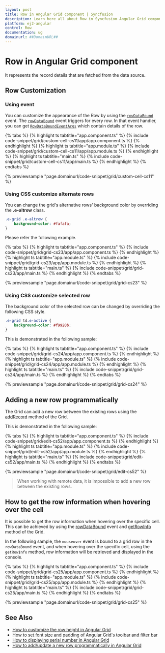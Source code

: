 ```yaml
---
layout: post
title: Row in Angular Grid component | Syncfusion
description: Learn here all about Row in Syncfusion Angular Grid component of Syncfusion Essential JS 2 and more.
platform: ej2-angular
control: Row 
documentation: ug
domainurl: ##DomainURL##
---
```


# Row in Angular Grid component

It represents the record details that are fetched from the data source.

## Row Customization

### Using event

You can customize the appearance of the Row by using the [`rowDataBound`](https://ej2.syncfusion.com/angular/documentation/api/grid/#rowdatabound) event. The [`rowDataBound`](https://ej2.syncfusion.com/angular/documentation/api/grid/#rowdatabound) event triggers for every row. In that event handler, you can get [`RowDataBoundEventArgs`](https://ej2.syncfusion.com/angular/documentation/api/grid/rowDataBoundEventArgs) which contain details of the row.

{% tabs %}
{% highlight ts tabtitle="app.component.ts" %}
{% include code-snippet/grid/custom-cell-cs11/app/app.component.ts %}
{% endhighlight %}
{% highlight ts tabtitle="app.module.ts" %}
{% include code-snippet/grid/custom-cell-cs11/app/app.module.ts %}
{% endhighlight %}
{% highlight ts tabtitle="main.ts" %}
{% include code-snippet/grid/custom-cell-cs11/app/main.ts %}
{% endhighlight %}
{% endtabs %}
  
{% previewsample "page.domainurl/code-snippet/grid/custom-cell-cs11" %}

### Using CSS customize alternate rows

You can change the grid's alternative rows' background color by overriding the **.e-altrow** class.

```css
.e-grid .e-altrow {
    background-color: #fafafa;
}
```

Please refer the following example.

{% tabs %}
{% highlight ts tabtitle="app.component.ts" %}
{% include code-snippet/grid/grid-cs23/app/app.component.ts %}
{% endhighlight %}
{% highlight ts tabtitle="app.module.ts" %}
{% include code-snippet/grid/grid-cs23/app/app.module.ts %}
{% endhighlight %}
{% highlight ts tabtitle="main.ts" %}
{% include code-snippet/grid/grid-cs23/app/main.ts %}
{% endhighlight %}
{% endtabs %}
  
{% previewsample "page.domainurl/code-snippet/grid/grid-cs23" %}

### Using CSS customize selected row

The background color of the selected row can be changed by overriding the following CSS style.

```css
.e-grid td.e-active {
    background-color: #f9920b;
}
```

This is demonstrated in the following sample:

{% tabs %}
{% highlight ts tabtitle="app.component.ts" %}
{% include code-snippet/grid/grid-cs24/app/app.component.ts %}
{% endhighlight %}
{% highlight ts tabtitle="app.module.ts" %}
{% include code-snippet/grid/grid-cs24/app/app.module.ts %}
{% endhighlight %}
{% highlight ts tabtitle="main.ts" %}
{% include code-snippet/grid/grid-cs24/app/main.ts %}
{% endhighlight %}
{% endtabs %}
  
{% previewsample "page.domainurl/code-snippet/grid/grid-cs24" %}

## Adding a new row programmatically

The Grid can add a new row between the existing rows using the [addRecord](https://ej2.syncfusion.com/angular/documentation/api/grid/#addrecord) method of the Grid.

This is demonstrated in the following sample:

{% tabs %}
{% highlight ts tabtitle="app.component.ts" %}
{% include code-snippet/grid/edit-cs52/app/app.component.ts %}
{% endhighlight %}
{% highlight ts tabtitle="app.module.ts" %}
{% include code-snippet/grid/edit-cs52/app/app.module.ts %}
{% endhighlight %}
{% highlight ts tabtitle="main.ts" %}
{% include code-snippet/grid/edit-cs52/app/main.ts %}
{% endhighlight %}
{% endtabs %}
  
{% previewsample "page.domainurl/code-snippet/grid/edit-cs52" %}

> When working with remote data, it is impossible to add a new row between the existing rows.

## How to get the row information when hovering over the cell

It is possible to get the row information when hovering over the specific cell. This can be achieved by using the [rowDataBound](https://ej2.syncfusion.com/angular/documentation/api/grid#rowdatabound) event and [getRowInfo](https://ej2.syncfusion.com/angular/documentation/api/grid#getrowinfo) method of the Grid.

In the following sample, the `mouseover` event is bound to a grid row in the `rowDataBound` event, and when hovering over the specific cell, using the `getRowInfo` method, row information will be retrieved and displayed in the console.

{% tabs %}
{% highlight ts tabtitle="app.component.ts" %}
{% include code-snippet/grid/grid-cs25/app/app.component.ts %}
{% endhighlight %}
{% highlight ts tabtitle="app.module.ts" %}
{% include code-snippet/grid/grid-cs25/app/app.module.ts %}
{% endhighlight %}
{% highlight ts tabtitle="main.ts" %}
{% include code-snippet/grid/grid-cs25/app/main.ts %}
{% endhighlight %}
{% endtabs %}
  
{% previewsample "page.domainurl/code-snippet/grid/grid-cs25" %}

## See Also

* [How to customize the row height in Angular Grid](https://www.syncfusion.com/forums/138140/how-to-customize-the-row-height-in-angular-grid)
* [How to set font size and padding of Angular Grid's toolbar and filter bar](https://www.syncfusion.com/forums/150181/how-to-set-font-size-and-padding-of-angular-grids-toolbar-and-filter-bar)
* [How to displaying serial number in Angular Grid](https://www.syncfusion.com/forums/166563/how-to-displaying-serial-number-in-angular-grid)
* [How to add/update a new row programmatically in Angular Grid](https://www.syncfusion.com/forums/144356/how-to-add-update-a-new-row-programmatically-in-angular-grid)